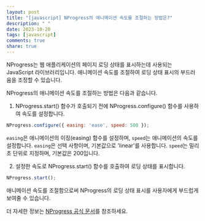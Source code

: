 ```yaml
---
layout: post
title: "[javascript] NProgress의 애니메이션 속도를 조절하는 방법은?"
description: " "
date: 2023-10-20
tags: [javascript]
comments: true
share: true
---
```


NProgress는 웹 애플리케이션의 페이지 로딩 상태를 표시하는데 사용되는 JavaScript 라이브러리입니다. 애니메이션 속도를 조절하여 로딩 상태 표시의 부드러움을 조정할 수 있습니다.

NProgress의 애니메이션 속도를 조절하는 방법은 다음과 같습니다.

1. NProgress.start() 함수가 호출되기 전에 NProgress.configure() 함수를 사용하여 속도를 설정합니다.
```javascript
NProgress.configure({ easing: 'ease', speed: 500 });
```
`easing`은 애니메이션의 이징(easing) 함수를 설정하며, `speed`는 애니메이션의 속도를 설정합니다. `easing`은 선택 사항이며, 기본값으로 'linear'를 사용합니다. `speed`는 밀리초 단위로 지정하며, 기본값은 200입니다.

2. 설정한 속도로 NProgress.start() 함수를 호출하여 로딩 상태를 표시합니다.
```javascript
NProgress.start();
```

애니메이션 속도를 조절함으로써 NProgress의 로딩 상태 표시를 사용자에게 부드럽게 보여줄 수 있습니다.

더 자세한 정보는 [NProgress 공식 문서](https://ricostacruz.com/nprogress/)를 참조하세요.